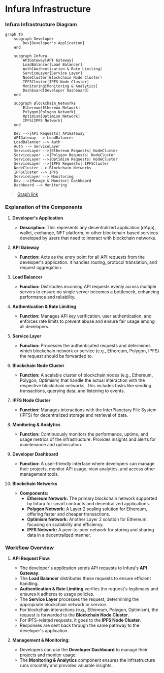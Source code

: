 # Infura Infrastructure

### **Infura Infrastructure Diagram**

```mermaid
graph TD
    subgraph Developer
        Dev[Developer's Application]
    end

    subgraph Infura
        APIGateway[API Gateway]
        LoadBalancer[Load Balancer]
        Auth[Authentication & Rate Limiting]
        ServiceLayer[Service Layer]
        NodeCluster[Blockchain Node Cluster]
        IPFSCluster[IPFS Node Cluster]
        Monitoring[Monitoring & Analytics]
        Dashboard[Developer Dashboard]
    end

    subgraph Blockchain_Networks
        Ethereum[Ethereum Network]
        Polygon[Polygon Network]
        Optimism[Optimism Network]
        IPFS[IPFS Network]
    end

    Dev -->|API Requests| APIGateway
    APIGateway --> LoadBalancer
    LoadBalancer --> Auth
    Auth --> ServiceLayer
    ServiceLayer -->|Ethereum Requests| NodeCluster
    ServiceLayer -->|Polygon Requests| NodeCluster
    ServiceLayer -->|Optimism Requests| NodeCluster
    ServiceLayer -->|IPFS Requests| IPFSCluster
    NodeCluster --> Blockchain_Networks
    IPFSCluster --> IPFS
    ServiceLayer --> Monitoring
    Dev -->|Manage & Monitor| Dashboard
    Dashboard --> Monitoring
```

> [Graph link](https://mermaid.live/view#pako:eNqVlM9u2zAMxl9F0GG7tC-Qw4B02YYAaRc0u9nFwNqMLVSWPP1pYTR991G2HClFUqA-JCT9I01_-uBXXuka-YI3BvqW_VmVitFl_eNUWOEzSt2jmerholJxLH-1bNn3UlTghFYPE4WqLtW7QWu19wbSlOV2_QscvsBQUMhi_JCAjYb6BiSoCk0REjZnGbT0ri3CDyoXd2Bf2D0NYxvRCSdUk9E7NM-iwg0MNDImbMwy6I70-C69dcTcSF09VS0INZZZrGf0evtzN9MhvsTdaiWcNrRPkUJadalADrS6zdgV2PZRg6mTzKn2gcRp27936F60ebJp6A_SyKDvijlgkckevNVyaLQq4v8Z4nfvSFbbFXNwhgkyRC1O7mUr03ux6-tvh3Dy9_jPo3X2kFliolIe4BNDTEBeGZHghNhL0VjKz3y6lVfGLY6KpFUyE1xomjX6TM9RtM80jUqmhsxwU0M2YXzhiy7IOkcw5Oefmbn19LxuQUGDZNsIHJIvIzin78bwK96h6UDU9Kl5DWzJSfUOS76gsMY9eOlKXqo3QsE7vRtUxRfOeLziRvum5Ys9SEuZ72tyxUoAub6bkLf_FjaWUg)

### **Explanation of the Components**

1. **Developer's Application**
   - **Description:** This represents any decentralized application (dApp), wallet, exchange, NFT platform, or other blockchain-based services developed by users that need to interact with blockchain networks.

2. **API Gateway**
   - **Function:** Acts as the entry point for all API requests from the developer's application. It handles routing, protocol translation, and request aggregation.

3. **Load Balancer**
   - **Function:** Distributes incoming API requests evenly across multiple servers to ensure no single server becomes a bottleneck, enhancing performance and reliability.

4. **Authentication & Rate Limiting**
   - **Function:** Manages API key verification, user authentication, and enforces rate limits to prevent abuse and ensure fair usage among all developers.

5. **Service Layer**
   - **Function:** Processes the authenticated requests and determines which blockchain network or service (e.g., Ethereum, Polygon, IPFS) the request should be forwarded to.

6. **Blockchain Node Cluster**
   - **Function:** A scalable cluster of blockchain nodes (e.g., Ethereum, Polygon, Optimism) that handle the actual interaction with the respective blockchain networks. This includes tasks like sending transactions, querying data, and listening to events.

7. **IPFS Node Cluster**
   - **Function:** Manages interactions with the InterPlanetary File System (IPFS) for decentralized storage and retrieval of data.

8. **Monitoring & Analytics**
   - **Function:** Continuously monitors the performance, uptime, and usage metrics of the infrastructure. Provides insights and alerts for maintenance and optimization.

9. **Developer Dashboard**
   - **Function:** A user-friendly interface where developers can manage their projects, monitor API usage, view analytics, and access other management tools.

10. **Blockchain Networks**
    - **Components:**
      - **Ethereum Network:** The primary blockchain network supported by Infura for smart contracts and decentralized applications.
      - **Polygon Network:** A Layer 2 scaling solution for Ethereum, offering faster and cheaper transactions.
      - **Optimism Network:** Another Layer 2 solution for Ethereum, focusing on scalability and efficiency.
      - **IPFS Network:** A peer-to-peer network for storing and sharing data in a decentralized manner.

### **Workflow Overview**

1. **API Request Flow:**
   - The developer's application sends API requests to Infura's **API Gateway**.
   - The **Load Balancer** distributes these requests to ensure efficient handling.
   - **Authentication & Rate Limiting** verifies the request's legitimacy and ensures it adheres to usage policies.
   - The **Service Layer** processes the request, determining the appropriate blockchain network or service.
   - For blockchain interactions (e.g., Ethereum, Polygon, Optimism), the request is forwarded to the **Blockchain Node Cluster**.
   - For IPFS-related requests, it goes to the **IPFS Node Cluster**.
   - Responses are sent back through the same pathway to the developer's application.

2. **Management & Monitoring:**
   - Developers can use the **Developer Dashboard** to manage their projects and monitor usage.
   - The **Monitoring & Analytics** component ensures the infrastructure runs smoothly and provides valuable insights.
